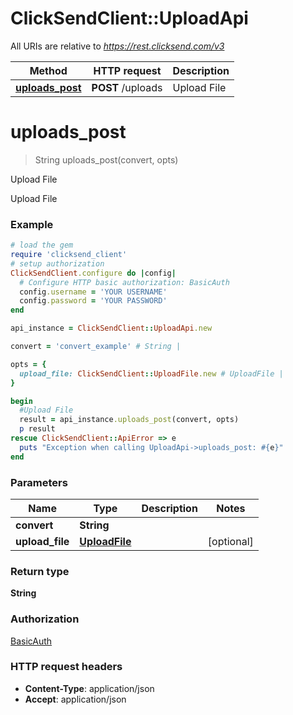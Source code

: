 # ClickSendClient::UploadApi

All URIs are relative to *https://rest.clicksend.com/v3*

Method | HTTP request | Description
------------- | ------------- | -------------
[**uploads_post**](UploadApi.md#uploads_post) | **POST** /uploads | Upload File


# **uploads_post**
> String uploads_post(convert, opts)

Upload File

Upload File

### Example
```ruby
# load the gem
require 'clicksend_client'
# setup authorization
ClickSendClient.configure do |config|
  # Configure HTTP basic authorization: BasicAuth
  config.username = 'YOUR USERNAME'
  config.password = 'YOUR PASSWORD'
end

api_instance = ClickSendClient::UploadApi.new

convert = 'convert_example' # String | 

opts = { 
  upload_file: ClickSendClient::UploadFile.new # UploadFile | 
}

begin
  #Upload File
  result = api_instance.uploads_post(convert, opts)
  p result
rescue ClickSendClient::ApiError => e
  puts "Exception when calling UploadApi->uploads_post: #{e}"
end
```

### Parameters

Name | Type | Description  | Notes
------------- | ------------- | ------------- | -------------
 **convert** | **String**|  | 
 **upload_file** | [**UploadFile**](UploadFile.md)|  | [optional] 

### Return type

**String**

### Authorization

[BasicAuth](../README.md#BasicAuth)

### HTTP request headers

 - **Content-Type**: application/json
 - **Accept**: application/json



